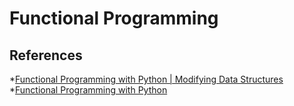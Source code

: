 # Functional Programming

## References
*[Functional Programming with Python | Modifying Data Structures](https://www.youtube.com/watch?v=HVd5N6hFlOM)
*[Functional Programming with Python](https://www.youtube.com/watch?v=Ta1bAMOMFOI)
